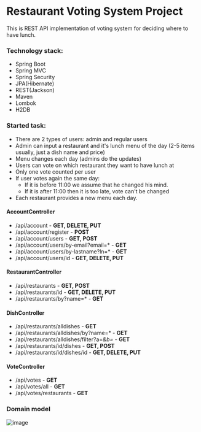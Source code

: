 Restaurant Voting System Project 
=================================

This is REST API implementation of voting system for deciding where to have lunch.

### Technology stack: 

* Spring Boot
* Spring MVC
* Spring Security
* JPA(Hibernate)
* REST(Jackson)
* Maven
* Lombok
* H2DB


### Started task:
* There are 2 types of users: admin and regular users
* Admin can input a restaurant and it's lunch menu of the day (2-5 items usually, just a dish name and price)
* Menu changes each day (admins do the updates)
* Users can vote on which restaurant they want to have lunch at
* Only one vote counted per user
* If user votes again the same day:
    - If it is before 11:00 we assume that he changed his mind.
    - If it is after 11:00 then it is too late, vote can't be changed
* Each restaurant provides a new menu each day.



#### AccountController
- /api/account                              - **GET, DELETE, PUT**
- /api/account/register                     - **POST**
- /api/account/users                        - **GET, POST**
- /api/account/users/by-email?email=*       - **GET**
- /api/account/users/by-lastname?ln=*       - **GET**
- /api/account/users/id                     - **GET, DELETE, PUT**

#### RestaurantController
- /api/restaurants                          - **GET, POST**
- /api/restaurants/id                       - **GET, DELETE, PUT**
- /api/restaurants/by?name=*                - **GET**

#### DishController
- /api/restaurants/alldishes                - **GET**
- /api/restaurants/alldishes/by?name=*      - **GET**
- /api/restaurants/alldishes/filter?a=*&b=* - **GET**
- /api/restaurants/id/dishes                - **GET, POST**
- /api/restaurants/id/dishes/id             - **GET, DELETE, PUT**

#### VoteController
- /api/votes                                - **GET**
- /api/votes/all                            - **GET**
- /api/votes/restaurants                    - **GET**




### Domain model 




![image](https://user-images.githubusercontent.com/69795454/119143951-df36e980-ba50-11eb-9f4c-186d9ee20ab6.png)
